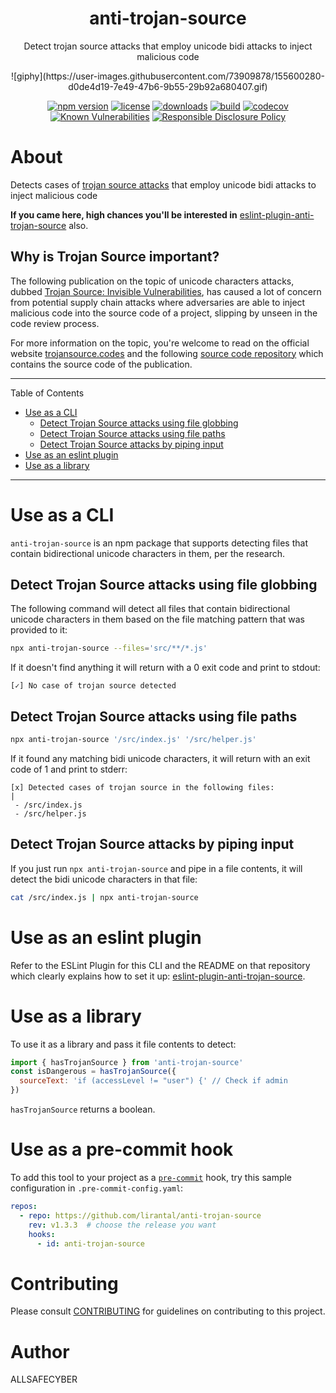 <p align="center"><h1 align="center">
  anti-trojan-source
</h1>

<p align="center">
  Detect trojan source attacks that employ unicode bidi attacks to inject malicious code
</p>

<p align="center">
 <center>
![giphy](https://user-images.githubusercontent.com/73909878/155600280-d0de4d19-7e49-47b6-9b55-29b92a680407.gif)
</center>
</p>
<p align="center">
  <a href="https://www.npmjs.org/package/anti-trojan-source"><img src="https://badgen.net/npm/v/anti-trojan-source" alt="npm version"/></a>
  <a href="https://www.npmjs.org/package/anti-trojan-source"><img src="https://badgen.net/npm/license/anti-trojan-source" alt="license"/></a>
  <a href="https://www.npmjs.org/package/anti-trojan-source"><img src="https://badgen.net/npm/dt/anti-trojan-source" alt="downloads"/></a>
  <a href="https://github.com/lirantal/anti-trojan-source/actions?workflow=CI"><img src="https://github.com/lirantal/anti-trojan-source/workflows/CI/badge.svg" alt="build"/></a>
  <a href="https://codecov.io/gh/lirantal/anti-trojan-source"><img src="https://badgen.net/codecov/c/github/lirantal/anti-trojan-source" alt="codecov"/></a>
  <a href="https://snyk.io/test/github/lirantal/anti-trojan-source"><img src="https://snyk.io/test/github/lirantal/anti-trojan-source/badge.svg" alt="Known Vulnerabilities"/></a>
  <a href="./SECURITY.md"><img src="https://img.shields.io/badge/Security-Responsible%20Disclosure-yellow.svg" alt="Responsible Disclosure Policy" /></a>
</p>

# About

Detects cases of [trojan source attacks](https://trojansource.codes) that employ unicode bidi attacks to inject malicious code

**If you came here, high chances you'll be interested in** [eslint-plugin-anti-trojan-source](https://github.com/lirantal/eslint-plugin-anti-trojan-source) also.

## Why is Trojan Source important?

The following publication on the topic of unicode characters attacks, dubbed [Trojan Source: Invisible Vulnerabilities](https://trojansource.codes/trojan-source.pdf), has caused a lot of concern from potential supply chain attacks where adversaries are able to inject malicious code into the source code of a project, slipping by unseen in the code review process.

For more information on the topic, you're welcome to read on the official website [trojansource.codes](https://trojansource.codes/) and the following [source code repository](https://github.com/nickboucher/trojan-source/) which contains the source code of the publication.

---

Table of Contents

- [Use as a CLI](#use-as-a-cli)
  - [Detect Trojan Source attacks using file globbing](#detect-trojan-source-attacks-using-file-globbing)
  - [Detect Trojan Source attacks using file paths](#detect-trojan-source-attacks-using-file-paths)
  - [Detect Trojan Source attacks by piping input](#detect-trojan-source-attacks-by-piping-input)
- [Use as an eslint plugin](#use-as-an-eslint-plugin)
- [Use as a library](#use-as-a-library)

---

# Use as a CLI

`anti-trojan-source` is an npm package that supports detecting files that contain bidirectional unicode characters in them, per the research.

## Detect Trojan Source attacks using file globbing

The following command will detect all files that contain bidirectional unicode characters in them based on the file matching pattern that was provided to it:

```bash
npx anti-trojan-source --files='src/**/*.js'
```

If it doesn't find anything it will return with a 0 exit code and print to stdout:

```
[✓] No case of trojan source detected
```

## Detect Trojan Source attacks using file paths

```bash
npx anti-trojan-source '/src/index.js' '/src/helper.js'
```

If it found any matching bidi unicode characters, it will return with an exit code of 1 and print to stderr:

```
[x] Detected cases of trojan source in the following files:
|
 - /src/index.js
 - /src/helper.js
```

## Detect Trojan Source attacks by piping input

If you just run `npx anti-trojan-source` and pipe in a file contents, it will detect the bidi unicode characters in that file:

```bash
cat /src/index.js | npx anti-trojan-source
```

# Use as an eslint plugin

Refer to the ESLint Plugin for this CLI and the README on that repository which clearly explains how to set it up: [eslint-plugin-anti-trojan-source](https://github.com/lirantal/eslint-plugin-anti-trojan-source).

# Use as a library

To use it as a library and pass it file contents to detect:

```js
import { hasTrojanSource } from 'anti-trojan-source'
const isDangerous = hasTrojanSource({
  sourceText: 'if (accessLevel != "user‮ ⁦// Check if admin⁩ ⁦") {'
})
```

`hasTrojanSource` returns a boolean.

# Use as a pre-commit hook

To add this tool to your project as a [`pre-commit`](https://pre-commit.com) hook, try this sample configuration in `.pre-commit-config.yaml`:

```yaml
repos:
  - repo: https://github.com/lirantal/anti-trojan-source
    rev: v1.3.3  # choose the release you want
    hooks:
      - id: anti-trojan-source
```

# Contributing

Please consult [CONTRIBUTING](./CONTRIBUTING.md) for guidelines on contributing to this project.

# Author
ALLSAFECYBER
